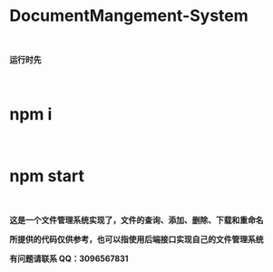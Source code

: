 # DocumentMangement-System

<br/>

**运行时先**

<br/>

# npm i

<br/>

# npm start

<br/>

**这是一个文件管理系统实现了，文件的查询、添加、删除、下载和重命名**

**所提供的代码仅供参考，也可以指使用后端接口实现自己的文件管理系统**

**有问题请联系 QQ：3096567831**

